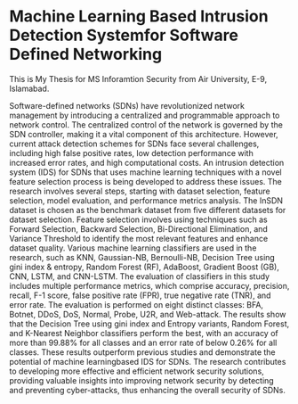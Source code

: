 # Machine Learning Based Intrusion Detection Systemfor Software Defined Networking

This is My Thesis for MS Inforamtion Security from Air University, E-9, Islamabad.

Software-defined networks (SDNs) have revolutionized network management by introducing a centralized and programmable approach to network control. The centralized control of the network is governed by the SDN controller, making it a vital component of this architecture. However, current attack detection schemes for SDNs face several challenges, including high false positive rates, low detection performance with increased error rates, and high computational costs. An intrusion detection system (IDS) for SDNs that uses machine learning techniques with a novel feature selection process is being developed to address these issues. The research involves several steps, starting with dataset selection, feature selection, model evaluation, and performance metrics analysis. The InSDN dataset is chosen as the benchmark dataset from five different datasets for dataset selection. Feature selection involves using techniques such as Forward Selection, Backward Selection, Bi-Directional Elimination, and Variance Threshold to identify the most relevant features and enhance dataset quality. Various machine learning classifiers are used in the research, such as KNN, Gaussian-NB, Bernoulli-NB, Decision Tree using gini index & entropy, Random Forest (RF), AdaBoost, Gradient Boost (GB), CNN, LSTM, and CNN-LSTM. The evaluation of classifiers in this study includes multiple performance metrics, which comprise accuracy, precision, recall, F-1 score, false positive rate (FPR), true negative rate (TNR), and error rate. The evaluation is performed on eight distinct classes: BFA, Botnet, DDoS, DoS, Normal, Probe, U2R, and Web-attack. The results show that the Decision Tree using gini index and Entropy variants, Random Forest, and K-Nearest Neighbor classifiers perform the best, with an accuracy of more than 99.88% for all classes and an error rate of below 0.26% for all classes. These results outperform previous studies and demonstrate the potential of machine learningbased IDS for SDNs. The research contributes to developing more effective and efficient network security solutions, providing valuable insights into improving network security by detecting and preventing cyber-attacks, thus enhancing the overall security of SDNs.
